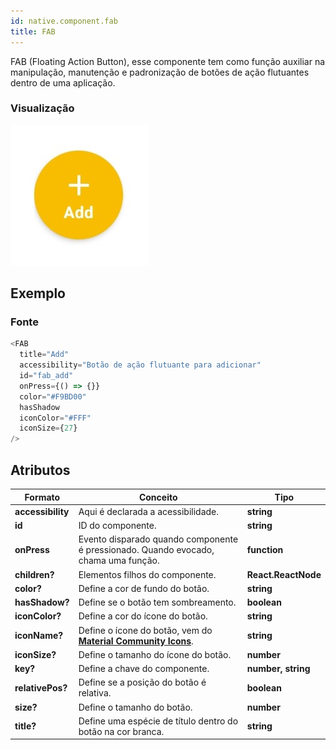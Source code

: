 ```yaml
---
id: native.component.fab
title: FAB
---
```


<!-- Component declaration begin -->

<!-- Component declaration end -->

<!-- Documentation begin -->

FAB (Floating Action Button), esse componente tem como função auxiliar na manipulação, manutenção e padronização de botões de ação flutuantes dentro de uma aplicação.

### Visualização

![button](../static/img/screenshots/fab.jpg)

## Exemplo

### Fonte

```javascript
<FAB
  title="Add"
  accessibility="Botão de ação flutuante para adicionar"
  id="fab_add"
  onPress={() => {}}
  color="#F9BD00"
  hasShadow
  iconColor="#FFF"
  iconSize={27}
/>
```


## Atributos

| Formato            | Conceito                                                                                                | Tipo                 |
| ------------------ | ------------------------------------------------------------------------------------------------------- | -------------------- |
| **accessibility**       | Aqui é declarada a acessibilidade.       | **string**   |
| **id**         | ID do componente. | **string**    |
| **onPress**   | Evento disparado quando componente é pressionado. Quando evocado, chama uma função. | **function**        |
| **children?** | Elementos filhos do componente.                                                     | **React.ReactNode** |
| **color?** 	| Define a cor de fundo do botão. 	| **string** 	|
| **hasShadow?**      | Define se o botão tem sombreamento.             | **boolean**  |
| **iconColor?** 	| Define a cor do ícone do botão. 	| **string** 	|
| **iconName?** 	| Define o ícone do botão,  vem do [**Material Community Icons**](https://oblador.github.io/react-native-vector-icons/). 	| **string** 	|
| **iconSize?** 	| Define o tamanho do ícone do botão. 	| **number** 	|
| **key?** 	| Define a chave do componente. 	| **number, string** 	|
| **relativePos?**      | Define se a posição do botão é relativa.             | **boolean**  |
| **size?** 	| Define o tamanho do botão. 	| **number** 	|
| **title?** 	| Define uma espécie de título dentro do botão na cor branca. 	| **string** 	|

<!-- Documentation end -->
